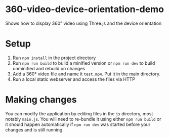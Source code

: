 # 360-video-device-orientation-demo
Shows how to display 360° video using Three.js and the device orientation

# Setup

1. Run `npm install` in the project directory
2. Run `npm run build` to build a minified version or `npm run dev` to build unminified and rebuild on changes
3. Add a 360° video file and name it `test.mp4`. Put it in the main directory.
4. Run a local static webserver and access the files via HTTP

# Making changes

You can modify the application by editing files in the `js` directory, most notably `main.js`.
You will need to re-bundle it using either `npm run build` or it should happen automatically if `npm run dev` was started before your changes and is still running.
